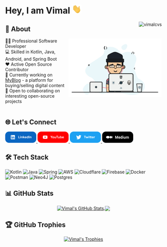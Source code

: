 # Hey, I am Vimal <img src="hi.gif" width="30px" height="30px">
<img align="right" src="https://komarev.com/ghpvc/?username=vimalcvs&label=Views&color=blue&style=plastic" alt="vimalcvs" />

## 💫 About
<img align="right" width="300" src="dev.gif" alt="dev_logo"/>
👨‍💻 Professional Software Developer<br>
💻 Skilled in Kotlin, Java, Android, and Spring Boot<br>
❤️ Active Open Source Contributor<br>
🔭 Currently working on <a href="https://technovimal.in" target="_blank">MyBlog</a> - a platform for buying/selling digital content<br>
🤝 Open to collaborating on interesting open-source projects</br></br>

## 🌐 Let's Connect
<p float="left">
  <a href="https://linkedin.com/in/technovimal" title="LinkedIn">
    <img src="linkedin.png" width="100" alt="LinkedIn" />
  </a>
  <a href="https://www.youtube.com/@MrIndianDev" title="YouTube">
    <img src="youtube.png" width="100" alt="YouTube" />
  </a>
  <a href="https://twitter.com/vimalvishwakar6" title="Twitter">
    <img src="twitter.png" width="100" alt="Twitter" />
  </a>
  <a href="https://technovimal.medium.com" title="Medium">
    <img src="medium.png" width="100" alt="Medium" />
  </a>
</p>

## 🛠️ Tech Stack
![Kotlin](https://img.shields.io/badge/kotlin-%230095D5.svg?style=for-the-badge&logo=kotlin&logoColor=white)
![Java](https://img.shields.io/badge/java-%23ED8B00.svg?style=for-the-badge&logo=java&logoColor=white)
![Spring](https://img.shields.io/badge/spring-%236DB33F.svg?style=for-the-badge&logo=spring&logoColor=white)
![AWS](https://img.shields.io/badge/AWS-%23FF9900.svg?style=for-the-badge&logo=amazon-aws&logoColor=white)
![Cloudflare](https://img.shields.io/badge/Cloudflare-F38020?style=for-the-badge&logo=Cloudflare&logoColor=white)
![Firebase](https://img.shields.io/badge/firebase-%23039BE5.svg?style=for-the-badge&logo=firebase)
![Docker](https://img.shields.io/badge/docker-%230db7ed.svg?style=for-the-badge&logo=docker&logoColor=white)
![Postman](https://img.shields.io/badge/Postman-FF6C37?style=for-the-badge&logo=postman&logoColor=white)
![Neo4J](https://img.shields.io/badge/Neo4j-008CC1?style=for-the-badge&logo=neo4j&logoColor=white)
![Postgres](https://img.shields.io/badge/postgres-%23316192.svg?style=for-the-badge&logo=postgresql&logoColor=white)

## 📊 GitHub Stats
<div align="center">
  <a href="https://github.com/vimalcvs">
    <img align="center" src="https://github-readme-stats.anuraghazra1.vercel.app/api?username=vimalcvs&show_icons=true&include_all_commits=true&theme=radical" alt="Vimal's GitHub Stats"/>
  </a>
  <a href="https://github.com/vimalcvs">
    <img align="center" src="https://github-readme-stats.vercel.app/api/top-langs/?username=vimalcvs&hide=php&theme=algolia" />
  </a>
</div>

## 🏆 GitHub Trophies
<div align="center">
  <a href="https://github.com/vimalcvs">
    <img src="https://github-profile-trophy.vercel.app/?username=vimalcvs&theme=onedark" alt="Vimal's Trophies"/>
  </a>
</div>

